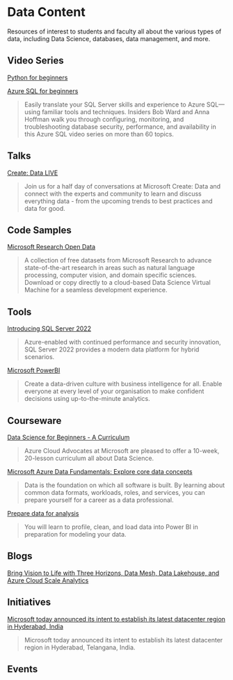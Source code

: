 # Data Content

Resources of interest to students and faculty all about the various types of data, including Data Science, databases, data management, and more.

## Video Series
[Python for beginners](https://www.youtube.com/watch?v=jFCNu1-Xdsw&list=PLlrxD0HtieHhS8VzuMCfQD4uJ9yne1mE6)

[Azure SQL for beginners](https://www.youtube.com/playlist?list=PLlrxD0HtieHi5c9-i_Dnxw9vxBY-TqaeN)
> Easily translate your SQL Server skills and experience to Azure SQL—using familiar tools and techniques. Insiders Bob Ward and Anna Hoffman walk you through configuring, monitoring, and troubleshooting database security, performance, and availability in this Azure SQL video series on more than 60 topics.

## Talks
[Create: Data LIVE](https://www.youtube.com/watch?v=TEf6L5VfIRM)
> Join us for a half day of conversations at Microsoft Create: Data and connect with the experts and community to learn and discuss everything data - from the upcoming trends to best practices and data for good.

## Code Samples
[Microsoft Research Open Data](https://msropendata.com/)
> A collection of free datasets from Microsoft Research to advance state-of-the-art research in areas such as natural language processing, computer vision, and domain specific sciences. Download or copy directly to a cloud-based Data Science Virtual Machine for a seamless development experience.

## Tools
[Introducing SQL Server 2022](https://www.microsoft.com/en-us/sql-server)
> Azure-enabled with continued performance and security innovation, SQL Server 2022 provides a modern data platform for hybrid scenarios.

[Microsoft PowerBI](https://powerbi.microsoft.com/en-au/)
> Create a data-driven culture with business intelligence for all. Enable everyone at every level of your organisation to make confident decisions using up-to-the-minute analytics.

## Courseware
[Data Science for Beginners - A Curriculum](https://microsoft.github.io/Data-Science-For-Beginners/#/)
> Azure Cloud Advocates at Microsoft are pleased to offer a 10-week, 20-lesson curriculum all about Data Science. 

[Microsoft Azure Data Fundamentals: Explore core data concepts](https://docs.microsoft.com/en-us/learn/paths/azure-data-fundamentals-explore-core-data-concepts/)
> Data is the foundation on which all software is built. By learning about common data formats, workloads, roles, and services, you can prepare yourself for a career as a data professional.

[Prepare data for analysis](https://docs.microsoft.com/en-us/learn/paths/prepare-data-power-bi/)
> You will learn to profile, clean, and load data into Power BI in preparation for modeling your data.

## Blogs
[Bring Vision to Life with Three Horizons, Data Mesh, Data Lakehouse, and Azure Cloud Scale Analytics](https://techcommunity.microsoft.com/t5/data-architecture-blog/bring-vision-to-life-with-three-horizons-data-mesh-data/ba-p/3390414)

## Initiatives
[Microsoft today announced its intent to establish its latest datacenter region in Hyderabad, India](https://news.microsoft.com/en-in/microsoft-india-hyderabad-data-center-region-intent/)
> Microsoft today announced its intent to establish its latest datacenter region in Hyderabad, Telangana, India.

## Events
